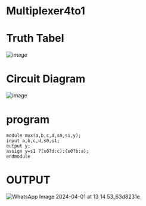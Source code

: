 # Multiplexer4to1
# Truth Tabel
![image](https://github.com/RESMIRNAIR/Multiplexer4to1/assets/154305926/f1dac9e1-e938-4072-bfa9-c17a0a54b7c7)
# Circuit Diagram
![image](https://github.com/RESMIRNAIR/Multiplexer4to1/assets/154305926/f8ea8610-f6fc-4de3-a68a-5a9a4cfcd673)
# program
```
module mux(a,b,c,d,s0,s1,y);
input a,b,c,d,s0,s1;
output y;
assign y=s1 ?(s0?d:c):(s0?b:a);
endmodule
```
# OUTPUT
![WhatsApp Image 2024-04-01 at 13 14 53_63d8231e](https://github.com/dhivakaran09/Multiplexer4to1/assets/164842673/756b0dcf-db59-4ccb-9c00-d1f355ae740a)
```
